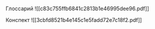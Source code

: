 Глоссарий
![[c83c755ffb6841c2813b1e46995dee96.pdf]]

Конспект
![[3cbfd8521b4e145c1e5fadd72e7c18f2.pdf]]